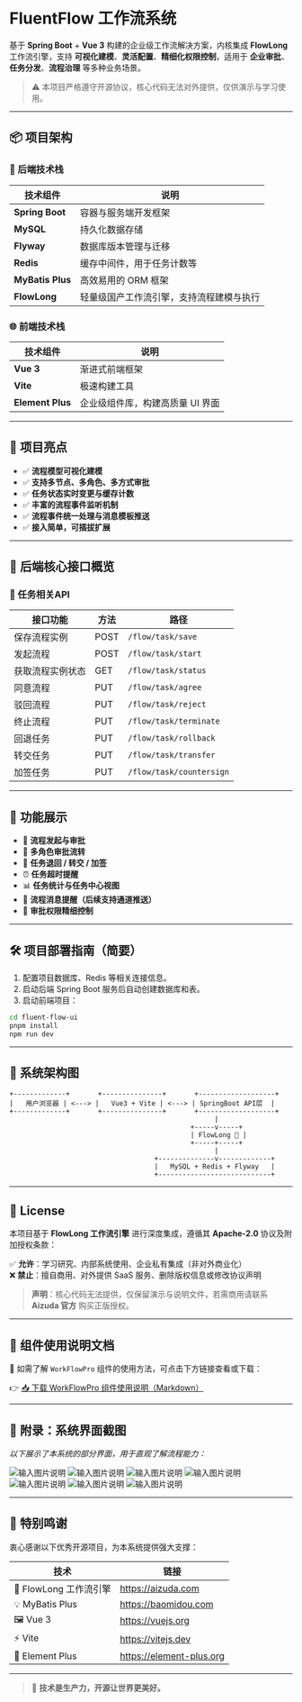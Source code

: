 # FluentFlow 工作流系统

基于 **Spring Boot** + **Vue 3** 构建的企业级工作流解决方案，内核集成 **FlowLong** 工作流引擎，支持 **可视化建模**、**灵活配置**、**精细化权限控制**，适用于 **企业审批**、**任务分发**、**流程治理** 等多种业务场景。

> ⚠ 本项目严格遵守开源协议，核心代码无法对外提供，仅供演示与学习使用。

---

## 📦 项目架构

### 🔧 后端技术栈

| 技术组件         | 说明 |
|------------------|------|
| **Spring Boot**  | 容器与服务端开发框架 |
| **MySQL**        | 持久化数据存储 |
| **Flyway**       | 数据库版本管理与迁移 |
| **Redis**        | 缓存中间件，用于任务计数等 |
| **MyBatis Plus** | 高效易用的 ORM 框架 |
| **FlowLong** | 轻量级国产工作流引擎，支持流程建模与执行 |

### 🌐 前端技术栈

| 技术组件         | 说明 |
|------------------|------|
| **Vue 3**        | 渐进式前端框架 |
| **Vite**         | 极速构建工具 |
| **Element Plus** | 企业级组件库，构建高质量 UI 界面 |

---

## 🚀 项目亮点

- ✅ **流程模型可视化建模**
- ✅ **支持多节点、多角色、多方式审批**
- ✅ **任务状态实时变更与缓存计数**
- ✅ **丰富的流程事件监听机制**
- ✅ **流程事件统一处理与消息模板推送**
- ✅ **接入简单，可插拔扩展**

---

## 📌 后端核心接口概览

### 📁 任务相关API

| 接口功能           | 方法 | 路径                                 |
|--------------------|------|--------------------------------------|
| 保存流程实例       | POST | `/flow/task/save`                         |
| 发起流程           | POST | `/flow/task/start`                        |
| 获取流程实例状态   | GET  | `/flow/task/status`                      |
| 同意流程           | PUT  | `/flow/task/agree`                       |
| 驳回流程           | PUT  | `/flow/task/reject`                      |
| 终止流程           | PUT  | `/flow/task/terminate`                   |
| 回退任务           | PUT  | `/flow/task/rollback`                    |
| 转交任务           | PUT  | `/flow/task/transfer`                    |
| 加签任务           | PUT  | `/flow/task/countersign`                 |

---

## 💼 功能展示

- 🧾 **流程发起与审批**
- 👥 **多角色审批流转**
- 🔁 **任务退回 / 转交 / 加签**
- ⏰ **任务超时提醒**
- 📊 **任务统计与任务中心视图**
- 🔔 **流程消息提醒（后续支持通道推送）**
- 🔐 **审批权限精细控制**

---

## 🛠️ 项目部署指南（简要）

1. 配置项目数据库、Redis 等相关连接信息。
2. 启动后端 Spring Boot 服务后自动创建数据库和表。
3. 启动前端项目：

```bash
cd fluent-flow-ui
pnpm install
npm run dev
``` 
---

## 🔮 系统架构图

```text
+-------------+       +---------------+       +-------------------+
|   用户浏览器 | <---> |   Vue3 + Vite | <---> | SpringBoot API层  |
+-------------+       +---------------+       +-------------------+
                                                   |
                                             +-----v-----+
                                             | FlowLong 🐉 |
                                             +-----+-----+
                                                   |
                                    +--------------v-------------+
                                    |   MySQL + Redis + Flyway   |
                                    +----------------------------+
```

--- 

## 📄 License

本项目基于 **FlowLong 工作流引擎** 进行深度集成，遵循其 **Apache-2.0** 协议及附加授权条款：

✅ **允许**：学习研究、内部系统使用、企业私有集成（非对外商业化）  
❌ **禁止**：擅自商用、对外提供 SaaS 服务、删除版权信息或修改协议声明

> **声明**：核心代码无法提供，仅保留演示与说明文件，若需商用请联系 **Aizuda 官方** 购买正版授权。

---

## 🧰 组件使用说明文档

📘 如需了解 `WorkFlowPro` 组件的使用方法，可点击下方链接查看或下载：

👉 [📥 下载 WorkFlowPro 组件使用说明（Markdown）](./docs/WorkFlowPro.md)

---

## 📎 附录：系统界面截图

_以下展示了本系统的部分界面，用于直观了解流程能力：_

![输入图片说明](.image/common/wechat_2025-08-01_165115_683.png)
![输入图片说明](.image/common/wechat_2025-08-01_164723_364.png)
![输入图片说明](.image/common/wechat_2025-08-01_164847_351.png)
![输入图片说明](.image/common/wechat_2025-08-01_164911_584.png)
![输入图片说明](.image/common/wechat_2025-08-01_164942_281.png)
![输入图片说明](.image/common/wechat_2025-08-01_165057_634.png)
![输入图片说明](.image/common/wechat_2025-08-01_165022_832.png)

---

## 🙌 特别鸣谢

衷心感谢以下优秀开源项目，为本系统提供强大支撑：

| 技术 | 链接 |
|------|------|
| 🐉 FlowLong 工作流引擎 | https://aizuda.com |
| 💡 MyBatis Plus | https://baomidou.com |
| 🖼️ Vue 3 | https://vuejs.org |
| ⚡ Vite | https://vitejs.dev |
| 🧩 Element Plus | https://element-plus.org |

---

> 💬 **技术是生产力，开源让世界更美好。**